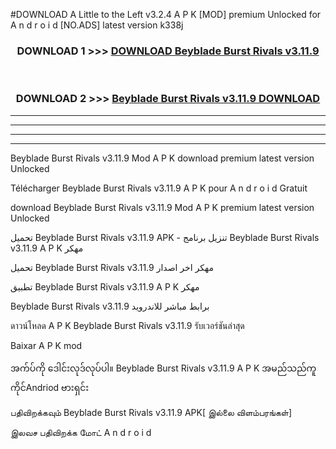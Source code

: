 #DOWNLOAD A Little to the Left v3.2.4 A P K [MOD] premium Unlocked for A n d r o i d [NO.ADS] latest version k338j 



<div align="center">

<h3>DOWNLOAD 1 >>> <a href="https://downloadmod1.web.app/?judul=Beyblade Burst Rivals v3.11.9">DOWNLOAD Beyblade Burst Rivals v3.11.9</a></h3><br>

<h3>DOWNLOAD 2 >>> <a href="https://downloadmod1.web.app/?judul=Beyblade Burst Rivals v3.11.9">Beyblade Burst Rivals v3.11.9 DOWNLOAD </a></h3>

</div>


----------------------------------------------------------

----------------------------------------------------------

----------------------------------------------------------

----------------------------------------------------------


Beyblade Burst Rivals v3.11.9 Mod A P K download premium latest version Unlocked

Télécharger Beyblade Burst Rivals v3.11.9 A P K pour A n d r o i d Gratuit

download Beyblade Burst Rivals v3.11.9 Mod A P K premium latest version Unlocked

تحميل Beyblade Burst Rivals v3.11.9 APK - تنزيل برنامج Beyblade Burst Rivals v3.11.9 A P K مهكر

تحميل Beyblade Burst Rivals v3.11.9 مهكر اخر اصدار

تطبيق Beyblade Burst Rivals v3.11.9 A P K مهكر

Beyblade Burst Rivals v3.11.9 برابط مباشر للاندرويد

ดาวน์โหลด A P K Beyblade Burst Rivals v3.11.9 รับเวอร์ชันล่าสุด

Baixar A P K mod

အက်ပ်ကို ဒေါင်းလုဒ်လုပ်ပါ။ Beyblade Burst Rivals v3.11.9 A P K အမည်သည်ကူကိုင်Andriod ဗားရှင်း

பதிவிறக்கவும் Beyblade Burst Rivals v3.11.9 APK[ இல்லை விளம்பரங்கள்] 
 
இலவச பதிவிறக்க மோட் A n d r o i d



